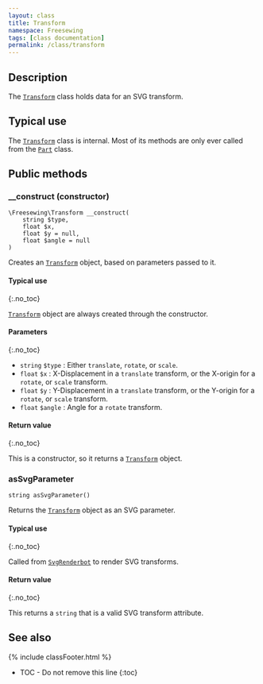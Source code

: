 ```yaml
---
layout: class
title: Transform
namespace: Freesewing
tags: [class documentation]
permalink: /class/transform
---
```

## Description 

The [`Transform`](transform) class holds data for an SVG transform.

## Typical use

The [`Transform`](transform) class is internal. Most of its methods are only
ever called from the [`Part`](part) class. 

## Public methods

### __construct (constructor)

```php?start_inline=1
\Freesewing\Transform __construct( 
    string $type, 
    float $x,
    float $y = null,
    float $angle = null
)
```
Creates an [`Transform`](transform) object, based on parameters passed to it.

#### Typical use
{:.no_toc}

[`Transform`](transform) object are always created through the constructor.

#### Parameters
{:.no_toc}

- `string` `$type` : Either `translate`, `rotate`, or `scale`.
- `float` `$x` : X-Displacement in a `translate` transform, or the X-origin for a `rotate`, or `scale` transform.
- `float` `$y` : Y-Displacement in a `translate` transform, or the Y-origin for a `rotate`, or `scale` transform.
- `float` `$angle` : Angle for a `rotate` transform.


#### Return value
{:.no_toc}

This is a constructor, so it returns a [`Transform`](transform) object.

### asSvgParameter 

```php?start_inline=1
string asSvgParameter()
```
Returns the [`Transform`](transform) object as an SVG parameter.

#### Typical use
{:.no_toc}

Called from [`SvgRenderbot`](svgrenderbot) to render SVG transforms.

#### Return value
{:.no_toc}

This returns a `string` that is a valid SVG transform attribute.


## See also
{% include classFooter.html %}
* TOC - Do not remove this line
{:toc}
